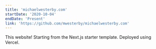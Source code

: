 ```yaml
---
title: 'michaelwesterby.com'
startDate: '2020-10-04'
endDate: 'Present'
link: 'https://github.com/mwesterby/michaelwesterby.com'
---
```


This website! Starting from the Next.js starter template. Deployed using Vercel.